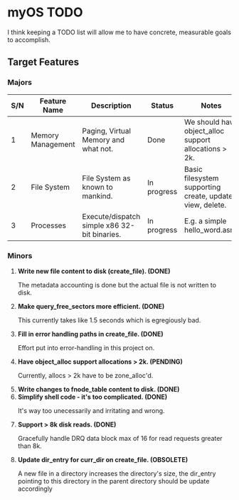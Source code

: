 # myOS TODO

I think keeping a TODO list will allow me to have concrete, measurable goals to accomplish.

## Target Features

### Majors

S/N|Feature Name     |Description                                 |Status      |Notes                                                    |
---|-----------------|--------------------------------------------|------------|---------------------------------------------------------|
1  |Memory Management|Paging, Virtual Memory and what not.        |Done        |We should have object_alloc support allocations > 2k.    |
2  |File System      |File System as known to mankind.            |In progress |Basic filesystem supporting create, update, view, delete.|
3  |Processes        |Execute/dispatch simple x86 32-bit binaries.|In progress |E.g. a simple hello_word.asm.                            |

### Minors
<ol>
<li>
<b>Write new file content to disk (create_file). (DONE)</b>

The metadata accounting is done but the actual file is not written to disk.
</li>
<li>
<b>Make query_free_sectors more efficient. (DONE)</b>

This currently takes like 1.5 seconds which is egregiously bad.
</li>
<li>
<b>Fill in error handling paths in create_file. (DONE)</b>

Effort put into error-handling in this project on.
</li>
<li>
<b>Have object_alloc support allocations > 2k. (PENDING)</b>

Currently, allocs > 2k have to be zone_alloc'd.</li>
<li>
<b>Write changes to fnode_table content to disk. (DONE)</b>

</li>
<li>
<b>Simplify shell code - it's too complicated. (DONE)</b>

It's way too unecessarily and irritating and wrong.
</li>
<li>
<b>Support > 8k disk reads. (DONE)</b>

Gracefully handle DRQ data block max of 16 for read requests greater than 8k.
</li>
<li>
<b> Update dir_entry for curr_dir on create_file. (OBSOLETE)</b>

A new file in a directory increases the directory's size, the dir_entry pointing to this directory in the parent directory should be update accordingly
</li>
</ol>
